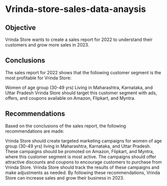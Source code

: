 # Vrinda-store-sales-data-anaysis

## Objective
Vrinda Store wants to create a sales report for 2022 to understand their customers and grow more sales in 2023.

## Conclusions
The sales report for 2022 shows that the following customer segment is the most profitable for Vrinda Store:

Women of age group (30-49 yrs) Living in Maharashtra, Karnataka, and Uttar Pradesh Vrinda Store should target this customer segment with ads, offers, and coupons available on Amazon, Flipkart, and Myntra.

## Recommendations
Based on the conclusions of the sales report, the following recommendations are made:

Vrinda Store should create targeted marketing campaigns for women of age group (30-49 yrs) living in Maharashtra, Karnataka, and Uttar Pradesh. These campaigns should be promoted on Amazon, Flipkart, and Myntra, where this customer segment is most active. The campaigns should offer attractive discounts and coupons to encourage customers to purchase from Vrinda Store. Vrinda Store should track the results of these campaigns and make adjustments as needed. By following these recommendations, Vrinda Store can increase sales and grow their business in 2023.
